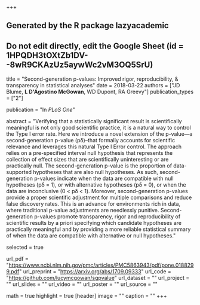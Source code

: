 +++
## Generated by the R package lazyacademic
## Do not edit directly, edit the Google Sheet (id = 1HPQDH3tOXtZb1DV--8wR9CKAzUz5aywWc2vM3OQ5SrU)

title = "Second-generation p-values: Improved rigor, reproducibility, & transparency in statistical analyses"
date = 2018-03-22
authors = ["JD Blume, **L D'Agostino McGowan**, WD Dupont, RA Greevy"]
publication_types = ["2"]

publication = "In *PLoS One*"

abstract = "Verifying that a statistically significant result is scientifically meaningful is not only good scientific practice, it is a natural way to control the Type I error rate. Here we introduce a novel extension of the p-value—a second-generation p-value (pδ)–that formally accounts for scientific relevance and leverages this natural Type I Error control. The approach relies on a pre-specified interval null hypothesis that represents the collection of effect sizes that are scientifically uninteresting or are practically null. The second-generation p-value is the proportion of data-supported hypotheses that are also null hypotheses. As such, second-generation p-values indicate when the data are compatible with null hypotheses (pδ = 1), or with alternative hypotheses (pδ = 0), or when the data are inconclusive (0 < pδ < 1). Moreover, second-generation p-values provide a proper scientific adjustment for multiple comparisons and reduce false discovery rates. This is an advance for environments rich in data, where traditional p-value adjustments are needlessly punitive. Second-generation p-values promote transparency, rigor and reproducibility of scientific results by a priori specifying which candidate hypotheses are practically meaningful and by providing a more reliable statistical summary of when the data are compatible with alternative or null hypotheses."

selected = true

url_pdf = "https://www.ncbi.nlm.nih.gov/pmc/articles/PMC5863943/pdf/pone.0188299.pdf"
url_preprint = "https://arxiv.org/abs/1709.09333"
url_code = "https://github.com/lucymcgowan/sgpvalue"
url_dataset = ""
url_project = ""
url_slides = ""
url_video = ""
url_poster = ""
url_source = ""

math = true
highlight = true
[header]
image = ""
caption = ""
+++
